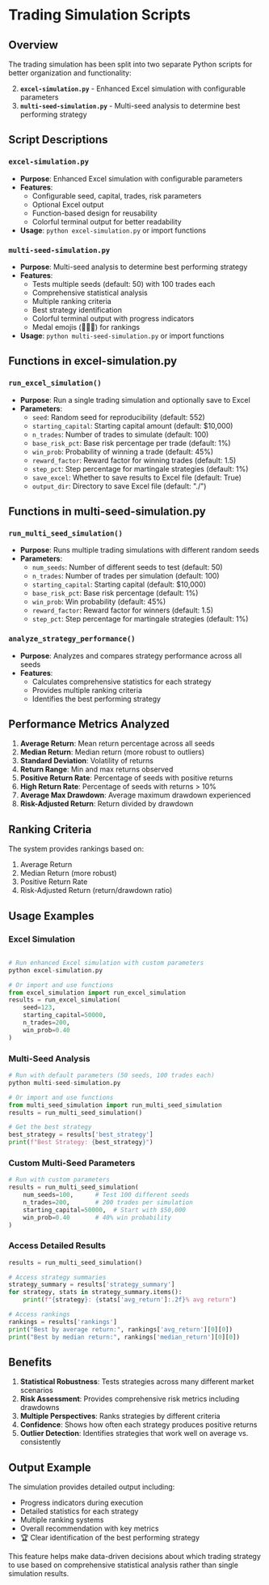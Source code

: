 # Trading Simulation Scripts

## Overview
The trading simulation has been split into two separate Python scripts for better organization and functionality:

2. **`excel-simulation.py`** - Enhanced Excel simulation with configurable parameters
3. **`multi-seed-simulation.py`** - Multi-seed analysis to determine best performing strategy

## Script Descriptions

### `excel-simulation.py`
- **Purpose**: Enhanced Excel simulation with configurable parameters
- **Features**: 
  - Configurable seed, capital, trades, risk parameters
  - Optional Excel output
  - Function-based design for reusability
  - Colorful terminal output for better readability
- **Usage**: `python excel-simulation.py` or import functions

### `multi-seed-simulation.py`
- **Purpose**: Multi-seed analysis to determine best performing strategy
- **Features**: 
  - Tests multiple seeds (default: 50) with 100 trades each
  - Comprehensive statistical analysis
  - Multiple ranking criteria
  - Best strategy identification
  - Colorful terminal output with progress indicators
  - Medal emojis (🥇🥈🥉) for rankings
- **Usage**: `python multi-seed-simulation.py` or import functions

## Functions in excel-simulation.py

### `run_excel_simulation()`
- **Purpose**: Run a single trading simulation and optionally save to Excel
- **Parameters**:
  - `seed`: Random seed for reproducibility (default: 552)
  - `starting_capital`: Starting capital amount (default: $10,000)
  - `n_trades`: Number of trades to simulate (default: 100)
  - `base_risk_pct`: Base risk percentage per trade (default: 1%)
  - `win_prob`: Probability of winning a trade (default: 45%)
  - `reward_factor`: Reward factor for winning trades (default: 1.5)
  - `step_pct`: Step percentage for martingale strategies (default: 1%)
  - `save_excel`: Whether to save results to Excel file (default: True)
  - `output_dir`: Directory to save Excel file (default: "./")

## Functions in multi-seed-simulation.py

### `run_multi_seed_simulation()`
- **Purpose**: Runs multiple trading simulations with different random seeds
- **Parameters**:
  - `num_seeds`: Number of different seeds to test (default: 50)
  - `n_trades`: Number of trades per simulation (default: 100)
  - `starting_capital`: Starting capital (default: $10,000)
  - `base_risk_pct`: Base risk percentage (default: 1%)
  - `win_prob`: Win probability (default: 45%)
  - `reward_factor`: Reward factor for winners (default: 1.5)
  - `step_pct`: Step percentage for martingale strategies (default: 1%)

### `analyze_strategy_performance()`
- **Purpose**: Analyzes and compares strategy performance across all seeds
- **Features**:
  - Calculates comprehensive statistics for each strategy
  - Provides multiple ranking criteria
  - Identifies the best performing strategy

## Performance Metrics Analyzed

1. **Average Return**: Mean return percentage across all seeds
2. **Median Return**: Median return (more robust to outliers)
3. **Standard Deviation**: Volatility of returns
4. **Return Range**: Min and max returns observed
5. **Positive Return Rate**: Percentage of seeds with positive returns
6. **High Return Rate**: Percentage of seeds with returns > 10%
7. **Average Max Drawdown**: Average maximum drawdown experienced
8. **Risk-Adjusted Return**: Return divided by drawdown

## Ranking Criteria

The system provides rankings based on:
1. Average Return
2. Median Return (more robust)
3. Positive Return Rate
4. Risk-Adjusted Return (return/drawdown ratio)

## Usage Examples

### Excel Simulation
```python

# Run enhanced Excel simulation with custom parameters
python excel-simulation.py

# Or import and use functions
from excel_simulation import run_excel_simulation
results = run_excel_simulation(
    seed=123,
    starting_capital=50000,
    n_trades=200,
    win_prob=0.40
)
```

### Multi-Seed Analysis
```python
# Run with default parameters (50 seeds, 100 trades each)
python multi-seed-simulation.py

# Or import and use functions
from multi_seed_simulation import run_multi_seed_simulation
results = run_multi_seed_simulation()

# Get the best strategy
best_strategy = results['best_strategy']
print(f"Best Strategy: {best_strategy}")
```

### Custom Multi-Seed Parameters
```python
# Run with custom parameters
results = run_multi_seed_simulation(
    num_seeds=100,      # Test 100 different seeds
    n_trades=200,       # 200 trades per simulation
    starting_capital=50000,  # Start with $50,000
    win_prob=0.40       # 40% win probability
)
```

### Access Detailed Results
```python
results = run_multi_seed_simulation()

# Access strategy summaries
strategy_summary = results['strategy_summary']
for strategy, stats in strategy_summary.items():
    print(f"{strategy}: {stats['avg_return']:.2f}% avg return")

# Access rankings
rankings = results['rankings']
print("Best by average return:", rankings['avg_return'][0][0])
print("Best by median return:", rankings['median_return'][0][0])
```

## Benefits

1. **Statistical Robustness**: Tests strategies across many different market scenarios
2. **Risk Assessment**: Provides comprehensive risk metrics including drawdowns
3. **Multiple Perspectives**: Ranks strategies by different criteria
4. **Confidence**: Shows how often each strategy produces positive returns
5. **Outlier Detection**: Identifies strategies that work well on average vs. consistently

## Output Example

The simulation provides detailed output including:
- Progress indicators during execution
- Detailed statistics for each strategy
- Multiple ranking systems
- Overall recommendation with key metrics
- 🏆 Clear identification of the best performing strategy

This feature helps make data-driven decisions about which trading strategy to use based on comprehensive statistical analysis rather than single simulation results.

